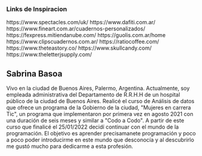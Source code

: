 <h3>Links de Inspiracion</h3>
<p>
https://www.spectacles.com/uk/
https://www.dafiti.com.ar/
https://www.fineart.com.ar/cuadernos-personalizados/
https://fexpress.mitiendanube.com/
https://guolis.com.ar/home
https://www.clipscuadernos.com.ar/
https://ratiocoffee.com/
https://www.theteastory.co/
https://www.skullcandy.com/
https://www.theletterjsupply.com/
</p>

<h2>Sabrina Basoa</h2>

<p>Vivo en la ciudad de Buenos Aires, Palermo, Argentina.
Actualmente, soy empleada administrativa del Departamento de R.R.H.H de un hospital público de la ciudad de Buenos Aires.
Realicé el curso de Análisis de datos que ofrece un programa de la Gobierno de la ciudad, "Mujeres en carrera Tic", un programa que implementaron por primera vez en agosto 2021 con una duración de seis meses y similar a "Codo a Codo". A partir de este curso que finalicé el 25/01/2022 decidí continuar con el mundo de la programación.
El objetivo es aprender precisamanete programación y poco a poco poder introducirme en este mundo que desconocía y al descubrirlo me gustó mucho para dedicarme a esta profesión.</p>
